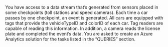 You have access to a data stream that’s generated from sensors placed in some checkpoints (toll stations and speed cameras). Each time a car passes by one checkpoint, an event is generated. All cars are equipped with tags that provide the vehicleTypeID and colorID of each car. Tag readers are capable of reading this information. In addition, a camera reads the license plate and completed the event’s data. You are asked to create an Azure Analytics solution for the tasks listed in the “QUERIES” section.
